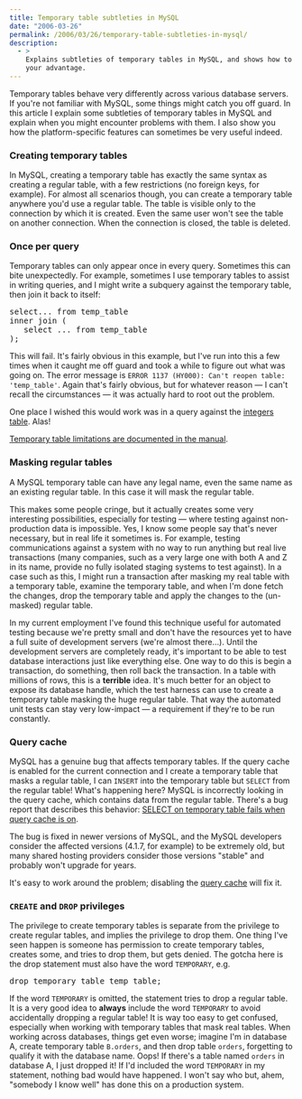 ```yaml
---
title: Temporary table subtleties in MySQL
date: "2006-03-26"
permalink: /2006/03/26/temporary-table-subtleties-in-mysql/
description:
  - >
    Explains subtleties of temporary tables in MySQL, and shows how to use them to
    your advantage.
---
```

Temporary tables behave very differently across various database servers. If you're not familiar with MySQL, some things might catch you off guard. In this article I explain some subtleties of temporary tables in MySQL and explain when you might encounter problems with them. I also show you how the platform-specific features can sometimes be very useful indeed.

### Creating temporary tables

In MySQL, creating a temporary table has exactly the same syntax as creating a regular table, with a few restrictions (no foreign keys, for example). For almost all scenarios though, you can create a temporary table anywhere you'd use a regular table. The table is visible only to the connection by which it is created. Even the same user won't see the table on another connection. When the connection is closed, the table is deleted.

### Once per query

Temporary tables can only appear once in every query. Sometimes this can bite unexpectedly. For example, sometimes I use temporary tables to assist in writing queries, and I might write a subquery against the temporary table, then join it back to itself:

<pre>select... from temp_table
inner join (
   select ... from temp_table
);</pre>

This will fail. It's fairly obvious in this example, but I've run into this a few times when it caught me off guard and took a while to figure out what was going on. The error message is `ERROR 1137 (HY000): Can't reopen table: 'temp_table'`. Again that's fairly obvious, but for whatever reason &#8212; I can't recall the circumstances &#8212; it was actually hard to root out the problem.

One place I wished this would work was in a query against the [integers table][1]. Alas!

[Temporary table limitations are documented in the manual][2].

### Masking regular tables

A MySQL temporary table can have any legal name, even the same name as an existing regular table. In this case it will mask the regular table.

This makes some people cringe, but it actually creates some very interesting possibilities, especially for testing &#8212; where testing against non-production data is impossible. Yes, I know some people say that's never necessary, but in real life it sometimes is. For example, testing communications against a system with no way to run anything but real live transactions (many companies, such as a very large one with both A and Z in its name, provide no fully isolated staging systems to test against). In a case such as this, I might run a transaction after masking my real table with a temporary table, examine the temporary table, and when I'm done fetch the changes, drop the temporary table and apply the changes to the (un-masked) regular table.

In my current employment I've found this technique useful for automated testing because we're pretty small and don't have the resources yet to have a full suite of development servers (we're almost there&#8230;). Until the development servers are completely ready, it's important to be able to test database interactions just like everything else. One way to do this is begin a transaction, do something, then roll back the transaction. In a table with millions of rows, this is a **terrible** idea. It's much better for an object to expose its database handle, which the test harness can use to create a temporary table masking the huge regular table. That way the automated unit tests can stay very low-impact &#8212; a requirement if they're to be run constantly.

### Query cache

MySQL has a genuine bug that affects temporary tables. If the query cache is enabled for the current connection and I create a temporary table that masks a regular table, I can `INSERT` into the temporary table but `SELECT` from the regular table! What's happening here? MySQL is incorrectly looking in the query cache, which contains data from the regular table. There's a bug report that describes this behavior: [SELECT on temporary table fails when query cache is on][3].

The bug is fixed in newer versions of MySQL, and the MySQL developers consider the affected versions (4.1.7, for example) to be extremely old, but many shared hosting providers consider those versions "stable" and probably won't upgrade for years.

It's easy to work around the problem; disabling the [query cache][4] will fix it.

### `CREATE` and `DROP` privileges

The privilege to create temporary tables is separate from the privilege to create regular tables, and implies the privilege to drop them. One thing I've seen happen is someone has permission to create temporary tables, creates some, and tries to drop them, but gets denied. The gotcha here is the drop statement must also have the word `TEMPORARY`, e.g.

<pre>drop temporary table temp_table;</pre>

If the word `TEMPORARY` is omitted, the statement tries to drop a regular table. It is a very good idea to **always** include the word `TEMPORARY` to avoid accidentally dropping a regular table! It is way too easy to get confused, especially when working with temporary tables that mask real tables. When working across databases, things get even worse; imagine I'm in database A, create temporary table `B.orders`, and then drop table `orders`, forgetting to qualify it with the database name. Oops! If there's a table named `orders` in database A, I just dropped it! If I'd included the word `TEMPORARY` in my statement, nothing bad would have happened. I won't say who but, ahem, "somebody I know well" has done this on a production system.

 [1]: /blog/2005/12/07/the-integers-table/
 [2]: http://dev.mysql.com/doc/refman/5.0/en/temporary-table-problems.html
 [3]: http://bugs.mysql.com/bug.php?id=6084
 [4]: http://dev.mysql.com/doc/refman/5.0/en/query-cache-configuration.html
